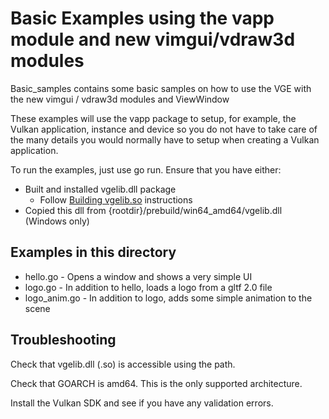 
# Basic Examples using the vapp module and new vimgui/vdraw3d modules

Basic_samples contains some basic samples on how to use the VGE with the new
vimgui / vdraw3d modules and ViewWindow 

These examples will use the vapp package to setup, for example, the Vulkan application, instance and device so you do not
have to take care of the many details you would normally have to setup when creating a Vulkan application.

To run the examples, just use go run. Ensure that you have either:
- Built and installed vgelib.dll package
  - Follow [Building vgelib.so](../../docs/build_vgelib.md) instructions 
- Copied this dll from {rootdir}/prebuild/win64_amd64/vgelib.dll (Windows only)

## Examples in this directory

- hello.go - Opens a window and shows a very simple UI
- logo.go - In addition to hello, loads a logo from a gltf 2.0 file
- logo_anim.go - In addition to logo, adds some simple animation to the scene

## Troubleshooting

Check that vgelib.dll (.so) is accessible using the path.

Check that GOARCH is amd64. This is the only supported architecture.

Install the Vulkan SDK and see if you have any validation errors.
